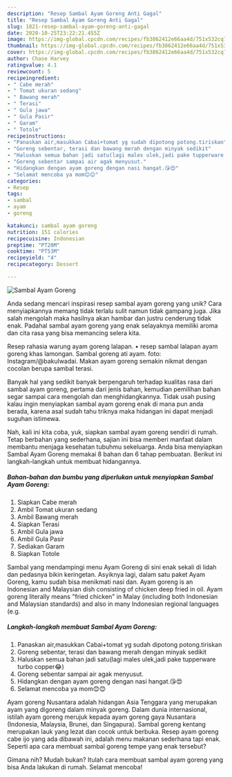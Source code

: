```yaml
---
description: "Resep Sambal Ayam Goreng Anti Gagal"
title: "Resep Sambal Ayam Goreng Anti Gagal"
slug: 1821-resep-sambal-ayam-goreng-anti-gagal
date: 2020-10-25T23:22:21.455Z
image: https://img-global.cpcdn.com/recipes/fb3862412e66aa4d/751x532cq70/sambal-ayam-goreng-foto-resep-utama.jpg
thumbnail: https://img-global.cpcdn.com/recipes/fb3862412e66aa4d/751x532cq70/sambal-ayam-goreng-foto-resep-utama.jpg
cover: https://img-global.cpcdn.com/recipes/fb3862412e66aa4d/751x532cq70/sambal-ayam-goreng-foto-resep-utama.jpg
author: Chase Harvey
ratingvalue: 4.1
reviewcount: 5
recipeingredient:
- " Cabe merah"
- " Tomat ukuran sedang"
- " Bawang merah"
- " Terasi"
- " Gula jawa"
- " Gula Pasir"
- " Garam"
- " Totole"
recipeinstructions:
- "Panaskan air,masukkan Cabai+tomat yg sudah dipotong potong.tiriskan"
- "Goreng sebentar, terasi dan bawang merah dengan minyak sedikit"
- "Haluskan semua bahan jadi satu(lagi males ulek,jadi pake tupperware turbo copper😂)"
- "Goreng sebentar sampai air agak menyusut."
- "Hidangkan dengan ayam goreng dengan nasi hangat.😘😍"
- "Selamat mencoba ya mom😊😊"
categories:
- Resep
tags:
- sambal
- ayam
- goreng

katakunci: sambal ayam goreng 
nutrition: 151 calories
recipecuisine: Indonesian
preptime: "PT20M"
cooktime: "PT53M"
recipeyield: "4"
recipecategory: Dessert

---
```



![Sambal Ayam Goreng](https://img-global.cpcdn.com/recipes/fb3862412e66aa4d/751x532cq70/sambal-ayam-goreng-foto-resep-utama.jpg)

Anda sedang mencari inspirasi resep sambal ayam goreng yang unik? Cara menyiapkannya memang tidak terlalu sulit namun tidak gampang juga. Jika salah mengolah maka hasilnya akan hambar dan justru cenderung tidak enak. Padahal sambal ayam goreng yang enak selayaknya memiliki aroma dan cita rasa yang bisa memancing selera kita.

Resep rahasia warung ayam goreng lalapan. • resep sambal lalapan ayam goreng khas lamongan. Sambal goreng ati ayam. foto: Instagram/@bakulwadai. Makan ayam goreng semakin nikmat dengan cocolan berupa sambal terasi.

Banyak hal yang sedikit banyak berpengaruh terhadap kualitas rasa dari sambal ayam goreng, pertama dari jenis bahan, kemudian pemilihan bahan segar sampai cara mengolah dan menghidangkannya. Tidak usah pusing kalau ingin menyiapkan sambal ayam goreng enak di mana pun anda berada, karena asal sudah tahu triknya maka hidangan ini dapat menjadi suguhan istimewa.


Nah, kali ini kita coba, yuk, siapkan sambal ayam goreng sendiri di rumah. Tetap berbahan yang sederhana, sajian ini bisa memberi manfaat dalam membantu menjaga kesehatan tubuhmu sekeluarga. Anda bisa menyiapkan Sambal Ayam Goreng memakai 8 bahan dan 6 tahap pembuatan. Berikut ini langkah-langkah untuk membuat hidangannya.

<!--inarticleads1-->

##### Bahan-bahan dan bumbu yang diperlukan untuk menyiapkan Sambal Ayam Goreng:

1. Siapkan  Cabe merah
1. Ambil  Tomat ukuran sedang
1. Ambil  Bawang merah
1. Siapkan  Terasi
1. Ambil  Gula jawa
1. Ambil  Gula Pasir
1. Sediakan  Garam
1. Siapkan  Totole


Sambal yang mendampingi menu Ayam Goreng di sini enak sekali di lidah dan pedasnya bikin keringetan. Asyiknya lagi, dalam satu paket Ayam Goreng, kamu sudah bisa menikmati nasi dan. Ayam goreng is an Indonesian and Malaysian dish consisting of chicken deep fried in oil. Ayam goreng literally means &#34;fried chicken&#34; in Malay (including both Indonesian and Malaysian standards) and also in many Indonesian regional languages (e.g. 

<!--inarticleads2-->

##### Langkah-langkah membuat Sambal Ayam Goreng:

1. Panaskan air,masukkan Cabai+tomat yg sudah dipotong potong.tiriskan
1. Goreng sebentar, terasi dan bawang merah dengan minyak sedikit
1. Haluskan semua bahan jadi satu(lagi males ulek,jadi pake tupperware turbo copper😂)
1. Goreng sebentar sampai air agak menyusut.
1. Hidangkan dengan ayam goreng dengan nasi hangat.😘😍
1. Selamat mencoba ya mom😊😊


Ayam goreng Nusantara adalah hidangan Asia Tenggara yang merupakan ayam yang digoreng dalam minyak goreng. Dalam dunia internasional, istilah ayam goreng merujuk kepada ayam goreng gaya Nusantara (Indonesia, Malaysia, Brunei, dan Singapura). Sambal goreng kentang merupakan lauk yang lezat dan cocok untuk berbuka. Resep ayam goreng cabe ijo yang ada dibawah ini, adalah menu makanan sederhana tapi enak. Seperti apa cara membuat sambal goreng tempe yang enak tersebut? 

Gimana nih? Mudah bukan? Itulah cara membuat sambal ayam goreng yang bisa Anda lakukan di rumah. Selamat mencoba!
